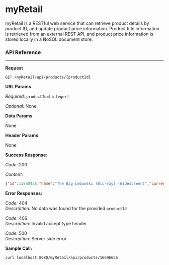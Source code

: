 # myRetail

myRetail is a RESTful web service that can retrieve product details by product ID, and update product price information. Product title information is retrieved from an external REST API, and product price information is stored locally in a NoSQL document store.

### API Reference
----

**Request**
  
  `GET /myRetail/api/products/{productId}`
  
**URL Params**

  *Required:*
  `productId=[integer]`

  *Optional:*
  None

**Data Params**

  None
  
**Header Params**

  None

**Success Response:**

  *Code:* 200
  
  *Content:*
  
  ```json
  {"id":13860428,"name":"The Big Lebowski (Blu-ray) (Widescreen)","current_price":{"value": 13.49,"currency_code":"USD"}}
  ```
**Error Responses:**

  *Code:* 404 <br />
  *Description:* No data was found for the provided `productId`

  *Code:* 406 <br />
  *Description:* Invalid accept type header
  
  *Code:* 500 <br />
  *Description:* Server side error

**Sample Call:**

  `curl localhost:8080/myRetail/api/products/16696656`

